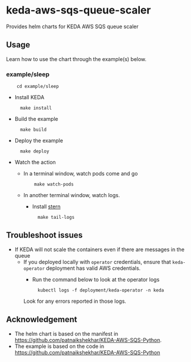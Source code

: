 # keda-aws-sqs-queue-scaler

Provides helm charts for KEDA AWS SQS queue scaler

## Usage

Learn how to use the chart through the example(s) below.

### example/sleep

        cd example/sleep

* Install KEDA

        make install

* Build the example

        make build

* Deploy the example

        make deploy

* Watch the action
  * In a terminal window, watch pods come and go

            make watch-pods

  * In another terminal window, watch logs.
    * Install [stern](https://github.com/wercker/stern)

            make tail-logs

## Troubleshoot issues

* If KEDA will not scale the containers even if there are messages in the queue
  * If you deployed locally with `operator` credentials, ensure that `keda-operator` deployment has valid AWS credentials.
    * Run the command below to look at the operator logs

            kubectl logs -f deployment/keda-operator -n keda

    Look for any errors reported in those logs.

## Acknowledgement

* The helm chart is based on the manifest in https://github.com/patnaikshekhar/KEDA-AWS-SQS-Python. 
* The example is based on the code in https://github.com/patnaikshekhar/KEDA-AWS-SQS-Python